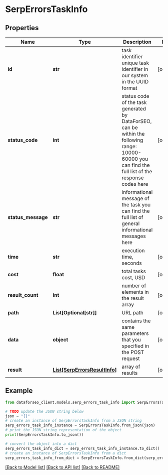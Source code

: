 # SerpErrorsTaskInfo


## Properties

Name | Type | Description | Notes
------------ | ------------- | ------------- | -------------
**id** | **str** | task identifier unique task identifier in our system in the UUID format | [optional] 
**status_code** | **int** | status code of the task generated by DataForSEO, can be within the following range: 10000-60000 you can find the full list of the response codes here | [optional] 
**status_message** | **str** | informational message of the task you can find the full list of general informational messages here | [optional] 
**time** | **str** | execution time, seconds | [optional] 
**cost** | **float** | total tasks cost, USD | [optional] 
**result_count** | **int** | number of elements in the result array | [optional] 
**path** | **List[Optional[str]]** | URL path | [optional] 
**data** | **object** | contains the same parameters that you specified in the POST request | [optional] 
**result** | [**List[SerpErrorsResultInfo]**](SerpErrorsResultInfo.md) | array of results | [optional] 

## Example

```python
from dataforseo_client.models.serp_errors_task_info import SerpErrorsTaskInfo

# TODO update the JSON string below
json = "{}"
# create an instance of SerpErrorsTaskInfo from a JSON string
serp_errors_task_info_instance = SerpErrorsTaskInfo.from_json(json)
# print the JSON string representation of the object
print(SerpErrorsTaskInfo.to_json())

# convert the object into a dict
serp_errors_task_info_dict = serp_errors_task_info_instance.to_dict()
# create an instance of SerpErrorsTaskInfo from a dict
serp_errors_task_info_from_dict = SerpErrorsTaskInfo.from_dict(serp_errors_task_info_dict)
```
[[Back to Model list]](../README.md#documentation-for-models) [[Back to API list]](../README.md#documentation-for-api-endpoints) [[Back to README]](../README.md)


